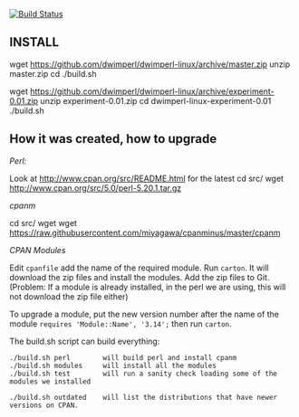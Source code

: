 [![Build Status](https://travis-ci.org/dwimperl/dwimperl-linux.png)](https://travis-ci.org/dwimperl/dwimperl-linux)


INSTALL
--------

wget https://github.com/dwimperl/dwimperl-linux/archive/master.zip
unzip master.zip
cd 
./build.sh


wget https://github.com/dwimperl/dwimperl-linux/archive/experiment-0.01.zip
unzip experiment-0.01.zip
cd dwimperl-linux-experiment-0.01
./build.sh


How it was created, how to upgrade
----------------------------------


*Perl:*

Look at http://www.cpan.org/src/README.html for the latest
cd src/
wget http://www.cpan.org/src/5.0/perl-5.20.1.tar.gz


*cpanm*

cd src/
wget wget https://raw.githubusercontent.com/miyagawa/cpanminus/master/cpanm


*CPAN Modules*

Edit ```cpanfile``` add the name of the required module.
Run ```carton```. It will download the zip files and install the modules.
Add the zip files to Git.
(Problem: If a module is already installed, in the perl we are using, this will not download the zip file either)

To upgrade a module, put the new version number after the name of the module
```requires 'Module::Name', '3.14';```
then run ```carton```.



The build.sh script can build everything:

```
./build.sh perl        will build perl and install cpanm
./build.sh modules     will install all the modules
./build.sh test        will run a sanity check loading some of the modules we installed

./build.sh outdated    will list the distributions that have newer versions on CPAN.
```

